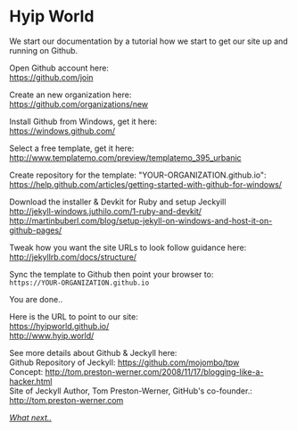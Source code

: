# Hyip World

We start our documentation by a tutorial how we start to get our site up and running on Github.

Open Github account here:    
https://github.com/join

Create an new organization here:     
https://github.com/organizations/new

Install Github from Windows, get it here:    
https://windows.github.com/

Select a free template, get it here:    
http://www.templatemo.com/preview/templatemo_395_urbanic

Create repository for the template: "YOUR-ORGANIZATION.github.io":     
https://help.github.com/articles/getting-started-with-github-for-windows/

Download the installer & Devkit for Ruby and setup Jeckyill    
http://jekyll-windows.juthilo.com/1-ruby-and-devkit/    
http://martinbuberl.com/blog/setup-jekyll-on-windows-and-host-it-on-github-pages/    

Tweak how you want the site URLs to look follow guidance here:    
http://jekyllrb.com/docs/structure/

Sync the template to Github then point your browser to:    
`https://YOUR-ORGANIZATION.github.io`


You are done..    


Here is the URL to point to our site:    
https://hyipworld.github.io/    
http://www.hyip.world/    


See more details about Github & Jeckyll here:    
Github Repository of Jeckyll: https://github.com/mojombo/tpw    
Concept: http://tom.preston-werner.com/2008/11/17/blogging-like-a-hacker.html    
Site of Jeckyll Author, Tom Preston-Werner, GitHub's co-founder.: http://tom.preston-werner.com    


[*What next..*](https://github.com/hyipworld/hyipworld.github.io/wiki)

